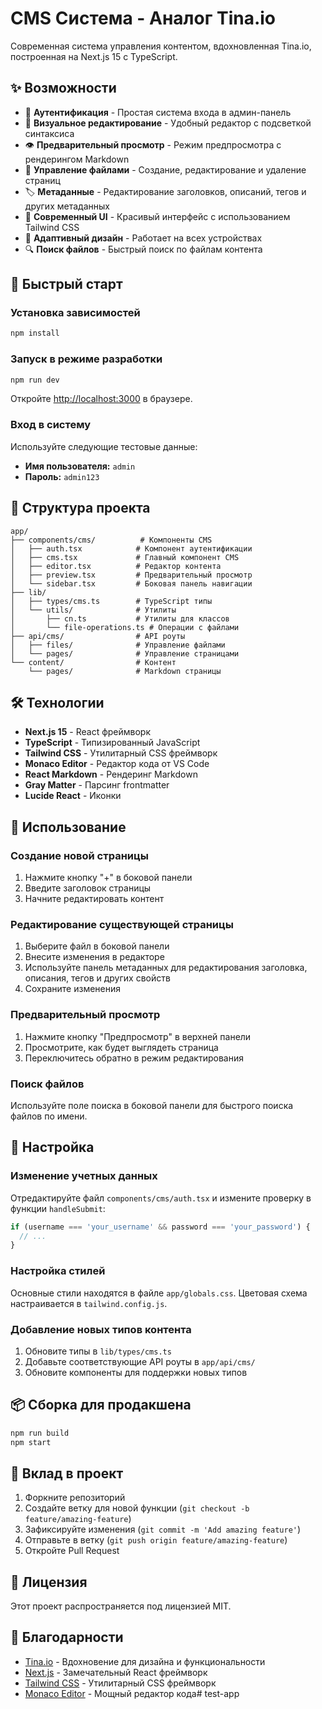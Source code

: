 # CMS Система - Аналог Tina.io

Современная система управления контентом, вдохновленная Tina.io, построенная на Next.js 15 с TypeScript.

## ✨ Возможности

- 🔐 **Аутентификация** - Простая система входа в админ-панель
- 📝 **Визуальное редактирование** - Удобный редактор с подсветкой синтаксиса
- 👁️ **Предварительный просмотр** - Режим предпросмотра с рендерингом Markdown
- 📁 **Управление файлами** - Создание, редактирование и удаление страниц
- 🏷️ **Метаданные** - Редактирование заголовков, описаний, тегов и других метаданных
- 🎨 **Современный UI** - Красивый интерфейс с использованием Tailwind CSS
- 📱 **Адаптивный дизайн** - Работает на всех устройствах
- 🔍 **Поиск файлов** - Быстрый поиск по файлам контента

## 🚀 Быстрый старт

### Установка зависимостей

```bash
npm install
```

### Запуск в режиме разработки

```bash
npm run dev
```

Откройте [http://localhost:3000](http://localhost:3000) в браузере.

### Вход в систему

Используйте следующие тестовые данные:
- **Имя пользователя:** `admin`
- **Пароль:** `admin123`

## 📁 Структура проекта

```
app/
├── components/cms/          # Компоненты CMS
│   ├── auth.tsx            # Компонент аутентификации
│   ├── cms.tsx             # Главный компонент CMS
│   ├── editor.tsx          # Редактор контента
│   ├── preview.tsx         # Предварительный просмотр
│   └── sidebar.tsx         # Боковая панель навигации
├── lib/
│   ├── types/cms.ts        # TypeScript типы
│   └── utils/              # Утилиты
│       ├── cn.ts           # Утилиты для классов
│       └── file-operations.ts # Операции с файлами
├── api/cms/                # API роуты
│   ├── files/              # Управление файлами
│   └── pages/              # Управление страницами
└── content/                # Контент
    └── pages/              # Markdown страницы
```

## 🛠️ Технологии

- **Next.js 15** - React фреймворк
- **TypeScript** - Типизированный JavaScript
- **Tailwind CSS** - Утилитарный CSS фреймворк
- **Monaco Editor** - Редактор кода от VS Code
- **React Markdown** - Рендеринг Markdown
- **Gray Matter** - Парсинг frontmatter
- **Lucide React** - Иконки

## 📝 Использование

### Создание новой страницы

1. Нажмите кнопку "+" в боковой панели
2. Введите заголовок страницы
3. Начните редактировать контент

### Редактирование существующей страницы

1. Выберите файл в боковой панели
2. Внесите изменения в редакторе
3. Используйте панель метаданных для редактирования заголовка, описания, тегов и других свойств
4. Сохраните изменения

### Предварительный просмотр

1. Нажмите кнопку "Предпросмотр" в верхней панели
2. Просмотрите, как будет выглядеть страница
3. Переключитесь обратно в режим редактирования

### Поиск файлов

Используйте поле поиска в боковой панели для быстрого поиска файлов по имени.

## 🔧 Настройка

### Изменение учетных данных

Отредактируйте файл `components/cms/auth.tsx` и измените проверку в функции `handleSubmit`:

```typescript
if (username === 'your_username' && password === 'your_password') {
  // ...
}
```

### Настройка стилей

Основные стили находятся в файле `app/globals.css`. Цветовая схема настраивается в `tailwind.config.js`.

### Добавление новых типов контента

1. Обновите типы в `lib/types/cms.ts`
2. Добавьте соответствующие API роуты в `app/api/cms/`
3. Обновите компоненты для поддержки новых типов

## 📦 Сборка для продакшена

```bash
npm run build
npm start
```

## 🤝 Вклад в проект

1. Форкните репозиторий
2. Создайте ветку для новой функции (`git checkout -b feature/amazing-feature`)
3. Зафиксируйте изменения (`git commit -m 'Add amazing feature'`)
4. Отправьте в ветку (`git push origin feature/amazing-feature`)
5. Откройте Pull Request

## 📄 Лицензия

Этот проект распространяется под лицензией MIT.

## 🙏 Благодарности

- [Tina.io](https://tina.io) - Вдохновение для дизайна и функциональности
- [Next.js](https://nextjs.org) - Замечательный React фреймворк
- [Tailwind CSS](https://tailwindcss.com) - Утилитарный CSS фреймворк
- [Monaco Editor](https://microsoft.github.io/monaco-editor/) - Мощный редактор кода# test-app
